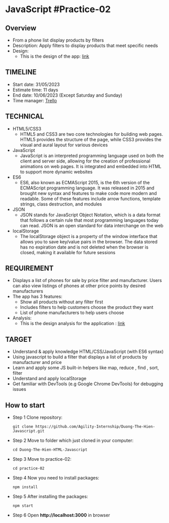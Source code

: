 # JavaScript #Practice-02

## Overview

* From a phone list display products by filters
* Description: Apply filters to display products that meet specific needs
* Design:
  + This is the design of the app: [link](https://drive.google.com/file/d/1XpJmiGw6D0fnW-4didAcc8v_aNNGkc4J/view?usp=drive_link)

## TIMELINE

* Start date: 31/05/2023
* Estimate time: 11 days
* End date: 10/06/2023 (Except Saturday and Sunday)
* Time manager: [Trello](https://trello.com/b/2cSRPb4Z/javascript-practice-02)

## TECHNICAL

* HTML5/CSS3
  + HTML5 and CSS3 are two core technologies for building web pages. HTML5 provides the structure of the page, while CSS3 provides the visual and aural layout for various devices
* JavaScript
  + JavaScript is an interpreted programming language used on both the client and server side, allowing for the creation of professional animations on web pages. It is integrated and embedded into HTML to support more dynamic websites
* ES6
  + ES6, also known as ECMAScript 2015, is the 6th version of the ECMAScript programming language. It was released in 2015 and brought new syntax and features to make code more modern and readable. Some of these features include arrow functions, template strings, class destruction, and modules
* JSON
  + JSON stands for JavaScript Object Notation, which is a data format that follows a certain rule that most programming languages today can read. JSON is an open standard for data interchange on the web
* localStorage
  + The localStorage object is a property of the window interface that allows you to save key/value pairs in the browser. The data stored has no expiration date and is not deleted when the browser is closed, making it available for future sessions

## REQUIREMENT

* Displays a list of phones for sale by price filter and manufacturer. Users can also view listings of phones at other price points by desired manufacturers
* The app has 3 features:
  + Show all products without any filter first
  + Includes filters to help customers choose the product they want
  + List of phone manufacturers to help users choose
* Analysis:
  + This is the design analysis for the application : [link](https://docs.google.com/document/d/1MF8DaLU2YsnOjFPMEMo7l8BASeBk6MHj2dXO-IhWXag/edit#heading=h.u1h91ao55ie5)

## TARGET

* Understand & apply knowledge HTML/CSS/JavaScript (with ES6 syntax)
* Using javascript to build a filter that displays a list of products by manufacturer and price
* Learn and apply some JS built-in helpers like map, reduce , find , sort, filter
* Understand and apply localStorage
* Get familiar with DevTools (e.g Google Chrome DevTools) for debugging issues

## How to start

* Step 1 Clone repository:
    ~~~
    git clone https://github.com/Agility-Internship/Duong-The-Hien-Javascript.git
    ~~~

* Step 2 Move to folder which just cloned in your computer:
    ~~~
    cd Duong-The-Hien-HTML-Javascript
    ~~~

* Step 3 Move to practice-02:
    ~~~
    cd practice-02
    ~~~

* Step 4 Now you need to install packages:
    ~~~
    npm install
    ~~~

* Step 5 After installing the packages:
    ~~~
    npm start
    ~~~

* Step 6 Open **http://localhost:3000** in browser
